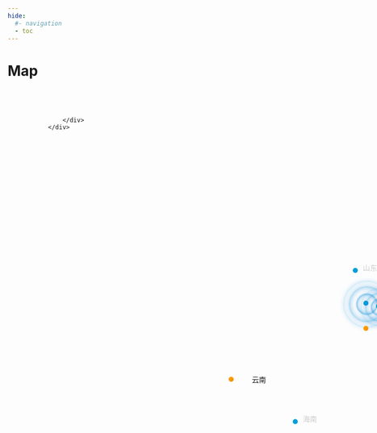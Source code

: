 ```yaml
---
hide:
  #- navigation
  - toc
---
```

# Map

<head>
<meta http-equiv="Content-Type" content="text/html; charset=utf-8" />
<title>旅游地图</title>
</head>

<body>

<style type="text/css">
*{margin:0;padding:0;list-style-type:none;}
a,img{border:0;text-decoration:none;}

.clearfix:after{visibility:hidden;display:block;font-size:0;content:" ";clear:both;height:0}
*html .clearfix{height:1%}


.map-service{position:relative;height:760px;background:url(img/map_balck_whole_bg.jpg) center no-repeat}
.map-service-right{margin-left:80px;padding-top:60px}
.china-map{width:748px;height:618px;background:url(img/map_black_bg.png) center no-repeat;position:relative;}
.region-list{position:absolute;left:0;top:0}

@-webkit-keyframes warn{
0%{-webkit-transform:scale(0);transform:scale(0);opacity:1}
100%{-webkit-transform:scale(1);transform:scale(1);opacity:0}
}
@-moz-keyframes warn{
0%{-moz-transform:scale(0);transform:scale(0);opacity:1}
100%{-moz-transform:scale(1);transform:scale(1);opacity:0}
}
@-o-keyframes warn{
0%{-o-transform:scale(0);transform:scale(0);opacity:1}
100%{-o-transform:scale(1);transform:scale(1);opacity:0}
}
@keyframes warn{
0%{-webkit-transform:scale(0);-moz-transform:scale(0);-o-transform:scale(0);transform:scale(0);opacity:1}
100%{-webkit-transform:scale(1);-moz-transform:scale(1);-o-transform:scale(1);transform:scale(1);opacity:0}
}
.area-box .dot{position:absolute;left:0;width:10px;height:10px;-webkit-border-radius:50%;-moz-border-radius:50%;border-radius:50%;background:#a2a9b4;opacity:1;filter:alpha(opacity=100)}
.area-box .pulse{position:absolute;top:-28px;left:-28px;height:66px;width:66px;border:2px solid #b7b7b7;-webkit-border-radius:48px;-moz-border-radius:48px;border-radius:48px;-webkit-box-shadow:0 0 4px #82878f,0 0 10px #82878f inset;-moz-box-shadow:0 0 4px #82878f,0 0 10px #82878f inset;box-shadow:0 0 4px #82878f,0 0 10px #82878f inset;opacity:.12;filter:alpha(opacity=0);-webkit-animation:warn 2s ease-out both;-moz-animation:warn 2s ease-out both;-o-animation:warn 2s ease-out both;animation:warn 2s ease-out both;-webkit-animation-iteration-count:infinite;-moz-animation-iteration-count:infinite;-o-animation-iteration-count:infinite;animation-iteration-count:infinite;background:0 0}
.area-box .delay-01{-webkit-animation-delay:0;-moz-animation-delay:0;-o-animation-delay:0;animation-delay:0}
.area-box .delay-02{-webkit-animation-delay:.4s;-moz-animation-delay:.4s;-o-animation-delay:.4s;animation-delay:.4s}
.area-box .delay-03{-webkit-animation-delay:.8s;-moz-animation-delay:.8s;-o-animation-delay:.8s;animation-delay:.8s}
.area-box .delay-04{-webkit-animation-delay:1.2s;-moz-animation-delay:1.2s;-o-animation-delay:1.2s;animation-delay:1.2s}
.area-box .delay-05{-webkit-animation-delay:1.6s;-moz-animation-delay:1.6s;-o-animation-delay:1.6s;animation-delay:1.6s}
.area-box .delay-06{-webkit-animation-delay:2s;-moz-animation-delay:2s;-o-animation-delay:2s;animation-delay:2s}
.area-box .delay-07{-webkit-animation-delay:2.4s;-moz-animation-delay:2.4s;-o-animation-delay:2.4s;animation-delay:2.4s}
.area-box .delay-08{-webkit-animation-delay:-.4s;-moz-animation-delay:-.4s;-o-animation-delay:-.4s;animation-delay:-.4s}
.area-box .delay-09{-webkit-animation-delay:-.8s;-moz-animation-delay:-.8s;-o-animation-delay:-.8s;animation-delay:-.8s}
.area-box .delay-10{-webkit-animation-delay:-1.2s;-moz-animation-delay:-1.2s;-o-animation-delay:-1.2s;animation-delay:-1.2s}
.area-box .delay-11{-webkit-animation-delay:4s;-moz-animation-delay:4s;-o-animation-delay:4s;animation-delay:4s}
.region-list.active .area-box .dot{background:#009fd9}
.region-list.active .area-box .pulse{border-color:#009fd9;top:-39px;left:-39px;height:88px;width:88px;-webkit-box-shadow:0 0 12px #0080d9,0 0 20px #0080d9 inset;-moz-box-shadow:0 0 12px #0080d9,0 0 20px #0080d9 inset;box-shadow:0 0 12px #0080d9,0 0 20px #0080d9 inset}
.region-list.waite .area-box .dot{background:#f90}
.region-list.waite .area-box .pulse{border-color:#f90}
.show-regin{position:absolute;left:2px;height:0;top:0;width:11px;opacity:0;-o-transition:all .5s ease-in-out;-webkit-transition:all .5s ease-in-out;-moz-transition:all .5s ease-in-out;transition:all .5s ease-in-out}
.online-node .show-regin,.region-list:hover .show-regin,.underline-node .show-regin,.waite-node .show-regin{height:127px;opacity:1}
.show-regin span{width:80px;position:absolute;left:8px;top:-11px;padding:6px 10px;font-size:14px;color:#ccc;-moz-border-radius:2px;-webkit-border-radius:2px;border-radius:2px;text-align:center;white-space:nowrap;}
.postition-10 .show-regin span{left:0}
.postition-6 .show-regin span{left:-72px}
.area-box{z-index:77}
.show-regin{z-index:66}
.region-list.active .show-regin span{position:relative;color:#ccc}
.region-list.waite .show-regin span{color:#ccc}
.postition-1{left:302px;top:308px}
.postition-2{left:401px;top:403px}
.postition-3{left:358px;top:516px}
.postition-4{left:473px;top:348px}
.postition-5{left:526px;top:394px}
.postition-6{left:526px;top:515px}
.postition-7{left:652px;top:200px}
.postition-7.region-list.active .area-box .pulse{top:-50px;left:-50px;width:110px;height:110px;-webkit-border-radius:50%;-moz-border-radius:50%;border-radius:50%}
.postition-8{left:559px;top:229px}
.postition-9{left:625px;top:365px}
.postition-9.region-list.active .area-box .pulse{top:-50px;left:-50px;width:110px;height:110px;-webkit-border-radius:50%;-moz-border-radius:50%;border-radius:50%}
.postition-10{left:554px;top:539px}
.postition-11{left:604px;top:300px}
.postition-12{left:485px;top:600px}
.postition-13{left:470px;top:250px}
.postition-14{left:650px;top:371px}
.postition-15{left:625px;top:415px}
.douhao{width:0}
</style>

<div class="map-service">
	<div class="map-service-right">
		<div class="china-map">
			<!--<div class="region-list postition-1">
				<div class="area-box">
					<span class="dot"></span>
					<span class="pulse delay-01"></span>
					<span class="pulse delay-02"></span>
				</div>
			</div>
			<div class="region-list active postition-2 online-node">
				<div class="area-box"><span class="dot"></span><span class="pulse delay-06"></span>
					<span class="pulse delay-05"></span>
					<span class="pulse delay-04"></span></div>
				<div class="show-regin"><span>四川</span></div>
			</div>-->
			<div class="region-list waite postition-3 waite-node">
				<div class="area-box"><span class="dot"></span><span class="pulse delay-01"></span>
					<span class="pulse delay-01"></span>
          <span class="pulse delay-02"></span>
					</div>
        <div class="show-regin"><span><a href="https://www.zhihu.com/people/zhi-yi-73-45">云南</a></span></div>
			</div>
			<!--<div class="region-list waite postition-4 waite-node">
				<div class="area-box"><span class="dot"></span><span class="pulse delay-01"></span>
					<span class="pulse delay-02"></span>
					</div>
				<div class="show-regin"><span>陕西</span></div>
			</div>
			<div class="region-list active postition-5 online-node">
				<div class="area-box"><span class="dot"></span><span class="pulse delay-06"></span>
					<span class="pulse delay-05"></span>
					<span class="pulse delay-04"></span></div>
				<div class="show-regin"><span>湖北</span></div>
			</div>
			 <div class="region-list active postition-6 online-node">
				<div class="area-box"><span class="dot"></span><span class="pulse delay-06"></span>
					<span class="pulse delay-05"></span>
					<span class="pulse delay-04"></span></div>
				<div class="show-regin"><span>广东</span></div>
			</div>
			<div class="region-list active postition-13 online-node">
				<div class="area-box"><span class="dot"></span><span class="pulse delay-04"></span>
					<span class="pulse delay-05"></span>
					<span class="pulse delay-03"></span></div>
				<div class="show-regin"><span>内蒙古</span></div>
			</div>-->
			<div class="region-list  active  postition-11 online-node">
				<div class="area-box"><span class="dot"></span><span class="pulse delay-06"></span>
					<span class="pulse delay-05"></span>
					<span class="pulse delay-04"></span></div>
				<div class="show-regin"><span>山东</span></div>
			</div>
			<!--<div class="region-list active postition-7 online-node">
				<div class="area-box"><span class="dot"></span><span class="pulse delay-10"></span>
					<span class="pulse delay-09"></span>
					<span class="pulse delay-08"></span></div>
				<div class="show-regin"><span>辽宁</span></div>
			</div>
			<div class="region-list active postition-8 online-node">
				<div class="area-box"><span class="dot"></span><span class="pulse delay-06"></span>
					<span class="pulse delay-05"></span>
					<span class="pulse delay-04"></span></span></div>
				<div class="show-regin"><span>北京</span></div>
			</div>-->
			<div class="region-list active postition-9 online-node">
				<div class="area-box"><span class="dot"></span><span class="pulse delay-10"></span>
					<span class="pulse delay-09"></span>
					<span class="pulse delay-08"></span></div>
				<div class="show-regin"><span>江苏</span></div>
			</div>
			<!--<div class="region-list active postition-10 online-node">
				<div class="area-box"><span class="dot"></span><span class="pulse delay-06"></span>
					<span class="pulse delay-05"></span>
					<span class="pulse delay-04"></span></div>
				<div class="show-regin"><span>香港</span></div>
			</div>-->
      <div class="region-list active postition-12 online-node">
				<div class="area-box"><span class="dot"></span><span class="pulse delay-06"></span>
					<span class="pulse delay-05"></span>
					<span class="pulse delay-04"></span></div>
				<div class="show-regin"><span>海南</span></div>
			</div>
      <div class="region-list active postition-14 online-node">
				<div class="area-box"><span class="dot"></span><span class="pulse delay-10"></span>
					<span class="pulse delay-09"></span>
					<span class="pulse delay-08"></span></div>
				<div class="show-regin"><span>上海</span></div>
			</div>
      <div class="region-list waite postition-15 waite-node">
				<div class="area-box"><span class="dot"></span><span class="pulse delay-01"></span>
					<span class="pulse delay-02"></span>
					</div>
				<div class="show-regin"><span>浙江</span></div>
			</div>
	
		</div>
	</div>
</div>

<div style="text-align:center;clear:both">
<script src="/gg_bd_ad_720x90.js" type="text/javascript"></script>
<script src="/follow.js" type="text/javascript"></script>
</div>

</body>
</html>